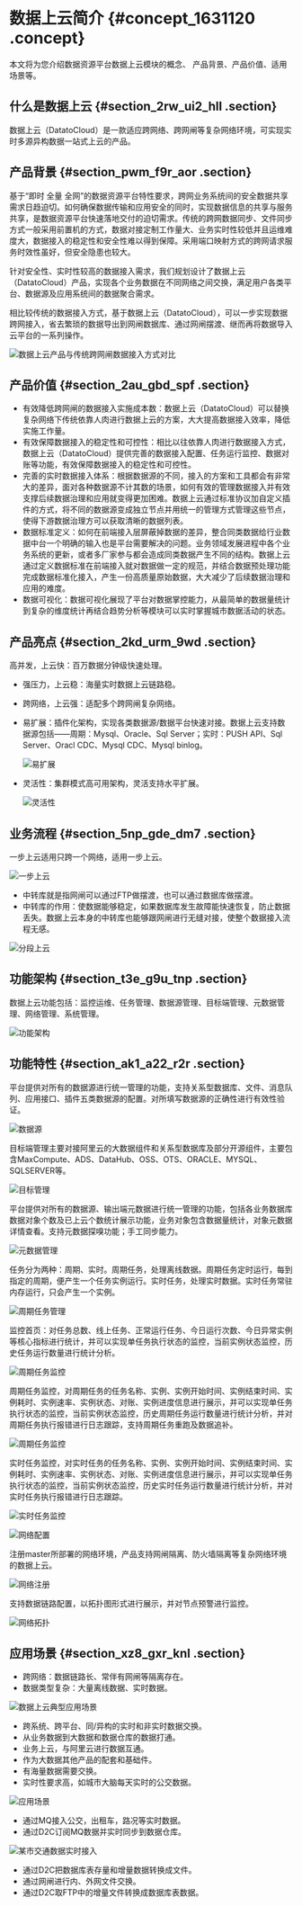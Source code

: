 # 数据上云简介 {#concept_1631120 .concept}

本文将为您介绍数据资源平台数据上云模块的概念、 产品背景、产品价值、适用场景等。

## 什么是数据上云 {#section_2rw_ui2_hll .section}

数据上云（DatatoCloud）是一款适应跨网络、跨网闸等复杂网络环境，可实现实时多源异构数据一站式上云的产品。

## 产品背景 {#section_pwm_f9r_aor .section}

基于“即时 全量 全网”的数据资源平台特性要求，跨网业务系统间的安全数据共享需求日趋迫切。如何确保数据传输和应用安全的同时，实现数据信息的共享与服务共享，是数据资源平台快速落地交付的迫切需求。传统的跨网数据同步、文件同步方式一般采用前置机的方式，数据对接定制工作量大、业务实时性较低并且运维难度大，数据接入的稳定性和安全性难以得到保障。采用端口映射方式的跨网请求服务时效性虽好，但安全隐患也较大。

针对安全性、实时性较高的数据接入需求，我们规划设计了数据上云（DatatoCloud）产品，实现各个业务数据在不同网络之间交换，满足用户各类平台、数据源及应用系统间的数据聚合需求。

相比较传统的数据接入方式，基于数据上云（DatatoCloud），可以一步实现数据跨网接入，省去繁琐的数据导出到网闸数据库、通过网闸摆渡、继而再将数据导入云平台的一系列操作。

![数据上云产品与传统跨网闸数据接入方式对比](http://static-aliyun-doc.oss-cn-hangzhou.aliyuncs.com/assets/img/1293170/156809676554982_zh-CN.png)

## 产品价值 {#section_2au_gbd_spf .section}

-   有效降低跨网闸的数据接入实施成本数：数据上云（DatatoCloud）可以替换复杂网络下传统依靠人肉进行数据上云的方案，大大提高数据接入效率，降低实施工作量。
-   有效保障数据接入的稳定性和可控性：相比以往依靠人肉进行数据接入方式，数据上云（DatatoCloud）提供完善的数据接入配置、任务运行监控、数据对账等功能，有效保障数据接入的稳定性和可控性。
-   完善的实时数据接入体系：根据数据源的不同，接入的方案和工具都会有非常大的差异，面对各种数据源不计其数的场景，如何有效的管理数据接入并有效支撑后续数据治理和应用就变得更加困难。数据上云通过标准协议加自定义插件的方式，将不同的数据源变成独立节点并用统一的管理方式管理这些节点，使得下游数据治理方可以获取清晰的数据列表。
-   数据标准定义：如何在前端接入层屏蔽掉数据的差异，整合同类数据给行业数据中台一个明确的输入也是平台需要解决的问题。业务领域发展进程中各个业务系统的更新，或者多厂家参与都会造成同类数据产生不同的结构。数据上云通过定义数据标准在前端接入就对数据做一定的规范，并结合数据预处理功能完成数据标准化接入，产生一份高质量原始数据，大大减少了后续数据治理和应用的难度。
-   数据可视化：数据可视化展现了平台对数据掌控能力，从最简单的数据量统计到复杂的维度统计再结合趋势分析等模块可以实时掌握城市数据活动的状态。

## 产品亮点 {#section_2kd_urm_9wd .section}

高并发，上云快：百万数据分钟级快速处理。

-   强压力，上云稳：海量实时数据上云链路稳。
-   跨网络，上云强：适配多个跨网闸复杂网络。
-   易扩展：插件化架构，实现各类数据源/数据平台快速对接。数据上云支持数据源包括——周期：Mysql、Oracle、Sql Server；实时：PUSH API、Sql Server、Oracl CDC、Mysql CDC、Mysql binlog。

    ![易扩展](http://static-aliyun-doc.oss-cn-hangzhou.aliyuncs.com/assets/img/1293170/156809676554983_zh-CN.png)

-   灵活性：集群模式高可用架构，灵活支持水平扩展。

    ![灵活性](http://static-aliyun-doc.oss-cn-hangzhou.aliyuncs.com/assets/img/1293170/156809676554984_zh-CN.png)


## 业务流程 {#section_5np_gde_dm7 .section}

一步上云适用只跨一个网络，适用一步上云。

![一步上云](http://static-aliyun-doc.oss-cn-hangzhou.aliyuncs.com/assets/img/1293170/156809676654985_zh-CN.png)

-   中转库就是指网闸可以通过FTP做摆渡，也可以通过数据库做摆渡。
-   中转库的作用：使数据能够稳定，如果数据库发生故障能快速恢复，防止数据丢失。数据上云本身的中转库也能够跟网闸进行无缝对接，使整个数据接入流程无感。

![分段上云](http://static-aliyun-doc.oss-cn-hangzhou.aliyuncs.com/assets/img/1293170/156809676654986_zh-CN.png)

## 功能架构 {#section_t3e_g9u_tnp .section}

数据上云功能包括：监控运维、任务管理、数据源管理、目标端管理、元数据管理、网络管理、系统管理。

![功能架构](http://static-aliyun-doc.oss-cn-hangzhou.aliyuncs.com/assets/img/1293170/156809676654988_zh-CN.png)

## 功能特性 {#section_ak1_a22_r2r .section}

平台提供对所有的数据源进行统一管理的功能，支持关系型数据库、文件、消息队列、应用接口、插件五类数据源的配置。对所填写数据源的正确性进行有效性验证。

![数据源](http://static-aliyun-doc.oss-cn-hangzhou.aliyuncs.com/assets/img/1293170/156809676654989_zh-CN.png)

目标端管理主要对接阿里云的大数据组件和关系型数据库及部分开源组件，主要包含MaxCompute、ADS、DataHub、OSS、OTS、ORACLE、MYSQL、SQLSERVER等。

![目标管理](http://static-aliyun-doc.oss-cn-hangzhou.aliyuncs.com/assets/img/1293170/156809676654990_zh-CN.png)

平台提供对所有的数据源、输出端元数据进行统一管理的功能，包括各业务数据库数据对象个数及已上云个数统计展示功能，业务对象包含数据量统计，对象元数据详情查看。支持元数据探嗅功能；手工同步能力。

![元数据管理](http://static-aliyun-doc.oss-cn-hangzhou.aliyuncs.com/assets/img/1293170/156809676655009_zh-CN.png)

任务分为两种：周期、实时。周期任务，处理离线数据。周期任务定时运行，每到指定的周期，便产生一个任务实例运行。实时任务，处理实时数据。实时任务常驻内存运行，只会产生一个实例。

![周期任务管理](http://static-aliyun-doc.oss-cn-hangzhou.aliyuncs.com/assets/img/1293170/156809676655010_zh-CN.png)

监控首页：对任务总数、线上任务、正常运行任务、今日运行次数、今日异常实例等核心指标进行统计，并可以实现单任务执行状态的监控，当前实例状态监控，历史任务运行数量进行统计分析。

![周期任务监控](http://static-aliyun-doc.oss-cn-hangzhou.aliyuncs.com/assets/img/1293170/156809676655012_zh-CN.png)

周期任务监控，对周期任务的任务名称、实例、实例开始时间、实例结束时间、实例耗时、实例速率、实例状态、对账、实例进度信息进行展示，并可以实现单任务执行状态的监控，当前实例状态监控，历史周期任务运行数量进行统计分析，并对周期任务执行报错进行日志跟踪，支持周期任务重跑及数据追补。

![周期任务监控](http://static-aliyun-doc.oss-cn-hangzhou.aliyuncs.com/assets/img/1293170/156809676655013_zh-CN.png)

实时任务监控，对实时任务的任务名称、实例、实例开始时间、实例结束时间、实例耗时、实例速率、实例状态、对账、实例进度信息进行展示，并可以实现单任务执行状态的监控，当前实例状态监控，历史实时任务运行数量进行统计分析，并对实时任务执行报错进行日志跟踪。

![实时任务监控](http://static-aliyun-doc.oss-cn-hangzhou.aliyuncs.com/assets/img/1293170/156809676655014_zh-CN.png)

![网络配置](http://static-aliyun-doc.oss-cn-hangzhou.aliyuncs.com/assets/img/1293170/156809676655016_zh-CN.png)

注册master所部署的网络环境，产品支持网闸隔离、防火墙隔离等复杂网络环境的数据上云。

![网络注册](http://static-aliyun-doc.oss-cn-hangzhou.aliyuncs.com/assets/img/1293170/156809676755017_zh-CN.png)

支持数据链路配置，以拓扑图形式进行展示，并对节点预警进行监控。

![网络拓扑](http://static-aliyun-doc.oss-cn-hangzhou.aliyuncs.com/assets/img/1293170/156809676755018_zh-CN.png)

## 应用场景 {#section_xz8_gxr_knl .section}

-   跨网络：数据链路长、常伴有网闸等隔离存在。
-   数据类型复杂：大量离线数据、实时数据。

![数据上云典型应用场景](http://static-aliyun-doc.oss-cn-hangzhou.aliyuncs.com/assets/img/1293170/156809676755084_zh-CN.png)

-   跨系统、跨平台、同/异构的实时和非实时数据交换。
-   从业务数据到大数据和数据仓库的数据打通。
-   业务上云，与阿里云进行数据互通。
-   作为大数据其他产品的配套和基础件。
-   有海量数据需要交换。
-   实时性要求高，如城市大脑每天实时的公交数据。

![应用场景](http://static-aliyun-doc.oss-cn-hangzhou.aliyuncs.com/assets/img/1293170/156809676755086_zh-CN.png)

-   通过MQ接入公交，出租车，路况等实时数据。
-   通过D2C订阅MQ数据并实时同步到数据仓库。

![某市交通数据实时接入](http://static-aliyun-doc.oss-cn-hangzhou.aliyuncs.com/assets/img/1293170/156809676755088_zh-CN.png)

-   通过D2C把数据库表存量和增量数据转换成文件。
-   通过网闸进行内、外网文件交换。
-   通过D2C取FTP中的增量文件转换成数据库表数据。

